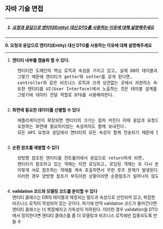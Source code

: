 <h2>자바 기술 면접</h2>
<hr>
<ol>
<h5><a href="#zero"><li> 요청과 응답으로 엔티티(Entity) 대신 DTO를 사용하는 이유에 대해 설명해주세요 </li></a></h5>
</ol>

<hr>
<a name="zero"><b>0. 요청과 응답으로 엔티티(Entity) 대신 DTO를 사용하는 이유에 대해 설명해주세요 </b></a>
<hr>
<ol>
  <li><b>엔티티 내부를 캡슐화 할 수 있다.</b></li>
  <pre>
  엔티티란 도메인의 핵심 로직과 속성을 가지고 있고, 실제 DB의 테이블과 매칭되는 클래스이다.
  그렇기 때문에 엔티티가 getter와 setter를 갖게 된다면, 
  controller와 같은 비즈니스 로직과 크게 상관없는 곳에서 자원의소 속성이 실수로 변경될 수 있다. 
  또한 엔티티를 UI(User Interface)에서 노출하는 것은 테이블 설계를 화면에 공개하는 것이기에 보안상으로 좋치않다.
  그렇기에 데이터 전달 역할로 DTO를 사용해야한다.
  </pre>
  
  <li><b>화면에 필요한 데이터를 선별할 수 있다</b></li>
  <pre>
  애플리케이션이 확장되면 엔티티의 크기는 점차 커진다 이때 응답과 요청으로 엔티티를 사용한다면, 
  요청하는 화면에 필요하지않는 속성까지도 함께 보내진다. 
  모든 API 요청과 응답에서 엔티티의 모든 속성이 함께 전송되기 때문에 당연히 속도가 느려진다 
  </pre>
  
  <li><b>순환 참조를 예발할 수 있다</b></li>
  <pre>
  양방향 참조된 엔티티를 컨트롤러에서 응답으로 return하게 되면, 
  엔티티가 참조하고 있는 객체는 지연 로딩되고, 로딩된 객체는 또 다시 본인이 참조하고 있는 객체를 호출하게 된다. 
  이렇게 서로 참조하는 객체를 계속 호출하면서 무한 루프 문제가 발생된다
  이러한 경우 양방향 참조가 부득이한 상황이라면 순환참조가 일어나지 않도록 응답의 return으로 DTO로 두는 것이 더 안전하다
  </pre>
  
  <li><b>validation 코드와 모델링 코드를 분리할 수 있다</b></li>
  엔티티 클래스는 DB의 테이블과 매칭되는 필드과 속성으로 선언되어 있고, 
  복잡한 비즈니스 로직이 작성되어 있는 곳이다. 
  여기에 만약 validation 코드가 들어간다면 엔티티 클래스는 더 복잡해지고 가독성이 저하된다. 
  이러한 경우 validation을 DTO에서 정의한다면 엔티티 클래스를 좀 더 모델링과 비즈니스 로직에만 집중되도록 만들 수 
  
</ol>
